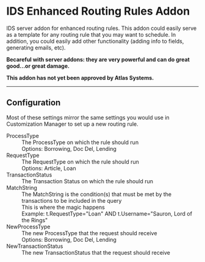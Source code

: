 IDS Enhanced Routing Rules Addon
================================

IDS server addon for enhanced routing rules.  This addon could easily serve as a template for any routing rule that you may want to schedule.  In addition, you could easily add other functionality (adding info to fields, generating emails, etc).

**Becareful with server addons:  they are very powerful and can do great good...or great damage.**

**This addon has not yet been approved by Atlas Systems.**

-------------
Configuration
-------------

Most of these settings mirror the same settings you would use in Customization Manager to set up a new routing rule.
<dl>
	<dt>ProcessType</dt>
		<dd>The ProcessType on which the rule should run</dd>
		<dd>Options: Borrowing, Doc Del, Lending</dd>
	<dt>RequestType</dt>
		<dd>The RequestType on which the rule should run</dd>
		<dd>Options: Article, Loan</dd>
	<dt>TransactionStatus</dt>
		<dd>The Transaction Status on which the rule should run</dd>
	<dt>MatchString</dt>
		<dd>The MatchString is the condition(s) that must be met by the transactions to be included in the query</dd>
		<dd>This is where the magic happens</dd>
		<dd>Example: t.RequestType="Loan" AND t.Username="Sauron, Lord of the Rings"</dd>
	<dt>NewProcessType</dt>
		<dd>The new ProcessType that the request should receive</dd>
		<dd>Options: Borrowing, Doc Del, Lending</dd>
	<dt>NewTransactionStatus</dt>
		<dd>The new TransactionStatus that the request should receive</dd>
</dl>